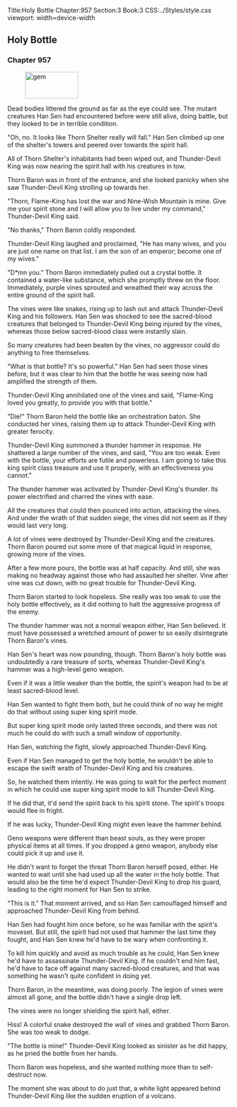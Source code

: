 Title:Holy Bottle 
Chapter:957 
Section:3 
Book:3 
CSS:../Styles/style.css 
viewport: width=device-width
  
## Holy Bottle
### Chapter 957
  
<figure>
	<img src="../Images/gem.gif" alt="gem" id="gem" width="120" height="60" />
</figure>
  

  
Dead bodies littered the ground as far as the eye could see. The mutant creatures Han Sen had encountered before were still alive, doing battle, but they looked to be in terrible condition.

"Oh, no. It looks like Thorn Shelter really will fall." Han Sen climbed up one of the shelter's towers and peered over towards the spirit hall.

All of Thorn Shelter's inhabitants had been wiped out, and Thunder-Devil King was now nearing the spirit hall with his creatures in tow.

Thorn Baron was in front of the entrance, and she looked panicky when she saw Thunder-Devil King strolling up towards her.

"Thorn, Flame-King has lost the war and Nine-Wish Mountain is mine. Give me your spirit stone and I will allow you to live under my command," Thunder-Devil King said.

"No thanks," Thorn Baron coldly responded.

Thunder-Devil King laughed and proclaimed, "He has many wives, and you are just one name on that list. I am the son of an emperor; become one of my wives."

"D*mn you." Thorn Baron immediately pulled out a crystal bottle. It contained a water-like substance, which she promptly threw on the floor. Immediately, purple vines sprouted and wreathed their way across the entire ground of the spirit hall.

The vines were like snakes, rising up to lash out and attack Thunder-Devil King and his followers. Han Sen was shocked to see the sacred-blood creatures that belonged to Thunder-Devil King being injured by the vines, whereas those below sacred-blood class were instantly slain.

So many creatures had been beaten by the vines, no aggressor could do anything to free themselves.

"What is that bottle? It's so powerful." Han Sen had seen those vines before, but it was clear to him that the bottle he was seeing now had amplified the strength of them.

Thunder-Devil King annihilated one of the vines and said, "Flame-King loved you greatly, to provide you with that bottle."

"Die!" Thorn Baron held the bottle like an orchestration baton. She conducted her vines, raising them up to attack Thunder-Devil King with greater ferocity.

Thunder-Devil King summoned a thunder hammer in response. He shattered a large number of the vines, and said, "You are too weak. Even with the bottle, your efforts are futile and powerless. I am going to take this king spirit class treasure and use it properly, with an effectiveness you cannot."

The thunder hammer was activated by Thunder-Devil King's thunder. Its power electrified and charred the vines with ease.

All the creatures that could then pounced into action, attacking the vines. And under the wrath of that sudden siege, the vines did not seem as if they would last very long.

A lot of vines were destroyed by Thunder-Devil King and the creatures. Thorn Baron poured out some more of that magical liquid in response, growing more of the vines.

After a few more pours, the bottle was at half capacity. And still, she was making no headway against those who had assaulted her shelter. Vine after vine was cut down, with no great trouble for Thunder-Devil King.

Thorn Baron started to look hopeless. She really was too weak to use the holy bottle effectively, as it did nothing to halt the aggressive progress of the enemy.

The thunder hammer was not a normal weapon either, Han Sen believed. It must have possessed a wretched amount of power to so easily disintegrate Thorn Baron's vines.

Han Sen's heart was now pounding, though. Thorn Baron's holy bottle was undoubtedly a rare treasure of sorts, whereas Thunder-Devil King's hammer was a high-level geno weapon.

Even if it was a little weaker than the bottle, the spirit's weapon had to be at least sacred-blood level.

Han Sen wanted to fight them both, but he could think of no way he might do that without using super king spirit mode.

But super king spirit mode only lasted three seconds, and there was not much he could do with such a small window of opportunity.

Han Sen, watching the fight, slowly approached Thunder-Devil King.

Even if Han Sen managed to get the holy bottle, he wouldn't be able to escape the swift wrath of Thunder-Devil King and his creatures.

So, he watched them intently. He was going to wait for the perfect moment in which he could use super king spirit mode to kill Thunder-Devil King.

If he did that, it'd send the spirit back to his spirit stone. The spirit's troops would flee in fright.

If he was lucky, Thunder-Devil King might even leave the hammer behind.

Geno weapons were different than beast souls, as they were proper physical items at all times. If you dropped a geno weapon, anybody else could pick it up and use it.

He didn't want to forget the threat Thorn Baron herself posed, either. He wanted to wait until she had used up all the water in the holy bottle. That would also be the time he'd expect Thunder-Devil King to drop his guard, leading to the right moment for Han Sen to strike.

"This is it." That moment arrived, and so Han Sen camouflaged himself and approached Thunder-Devil King from behind.

Han Sen had fought him once before, so he was familiar with the spirit's moveset. But still, the spirit had not used that hammer the last time they fought, and Han Sen knew he'd have to be wary when confronting it.

To kill him quickly and avoid as much trouble as he could, Han Sen knew he'd have to assassinate Thunder-Devil King. If he couldn't end him fast, he'd have to face off against many sacred-blood creatures, and that was something he wasn't quite confident in doing yet.

Thorn Baron, in the meantime, was doing poorly. The legion of vines were almost all gone, and the bottle didn't have a single drop left.

The vines were no longer shielding the spirit hall, either.

Hiss! A colorful snake destroyed the wall of vines and grabbed Thorn Baron. She was too weak to dodge.

"The bottle is mine!" Thunder-Devil King looked as sinister as he did happy, as he pried the bottle from her hands.

Thorn Baron was hopeless, and she wanted nothing more than to self-destruct now.

The moment she was about to do just that, a white light appeared behind Thunder-Devil King like the sudden eruption of a volcano.